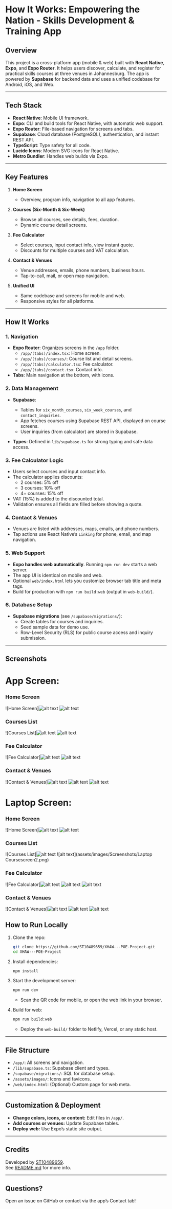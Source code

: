 # How It Works: Empowering the Nation - Skills Development & Training App

## Overview

This project is a cross-platform app (mobile & web) built with **React Native**, **Expo**, and **Expo Router**. It helps users discover, calculate, and register for practical skills courses at three venues in Johannesburg. The app is powered by **Supabase** for backend data and uses a unified codebase for Android, iOS, and Web.

---

## Tech Stack

- **React Native**: Mobile UI framework.
- **Expo**: CLI and build tools for React Native, with automatic web support.
- **Expo Router**: File-based navigation for screens and tabs.
- **Supabase**: Cloud database (PostgreSQL), authentication, and instant REST API.
- **TypeScript**: Type safety for all code.
- **Lucide Icons**: Modern SVG icons for React Native.
- **Metro Bundler**: Handles web builds via Expo.

---

## Key Features

1. **Home Screen**  
   - Overview, program info, navigation to all app features.

2. **Courses (Six-Month & Six-Week)**  
   - Browse all courses, see details, fees, duration.
   - Dynamic course detail screens.

3. **Fee Calculator**  
   - Select courses, input contact info, view instant quote.
   - Discounts for multiple courses and VAT calculation.

4. **Contact & Venues**  
   - Venue addresses, emails, phone numbers, business hours.
   - Tap-to-call, mail, or open map navigation.

5. **Unified UI**  
   - Same codebase and screens for mobile and web.
   - Responsive styles for all platforms.

---

## How It Works

### 1. Navigation

- **Expo Router**: Organizes screens in the `/app` folder.
  - `/app/(tabs)/index.tsx`: Home screen.
  - `/app/(tabs)/courses/`: Course list and detail screens.
  - `/app/(tabs)/calculator.tsx`: Fee calculator.
  - `/app/(tabs)/contact.tsx`: Contact info.
- **Tabs**: Main navigation at the bottom, with icons.

### 2. Data Management

- **Supabase**:
  - Tables for `six_month_courses`, `six_week_courses`, and `contact_inquiries`.
  - App fetches courses using Supabase REST API, displayed on course screens.
  - User inquiries (from calculator) are stored in Supabase.

- **Types**: Defined in `lib/supabase.ts` for strong typing and safe data access.

### 3. Fee Calculator Logic

- Users select courses and input contact info.
- The calculator applies discounts:
  - 2 courses: 5% off
  - 3 courses: 10% off
  - 4+ courses: 15% off
- VAT (15%) is added to the discounted total.
- Validation ensures all fields are filled before showing a quote.

### 4. Contact & Venues

- Venues are listed with addresses, maps, emails, and phone numbers.
- Tap actions use React Native’s `Linking` for phone, email, and map navigation.

### 5. Web Support

- **Expo handles web automatically**. Running `npm run dev` starts a web server.
- The app UI is identical on mobile and web.
- Optional `web/index.html` lets you customize browser tab title and meta tags.
- Build for production with `npm run build:web` (output in `web-build/`).

### 6. Database Setup

- **Supabase migrations** (see `/supabase/migrations/`):
  - Create tables for courses and inquiries.
  - Seed sample data for demo use.
  - Row-Level Security (RLS) for public course access and inquiry submission.

---

## Screenshots

# App Screen:

### Home Screen
![Home Screen]![alt text](assets/images/Screenshots/Homescreen1.png)
![alt text](assets/images/Screenshots/Homescreen2.png)
### Courses List
![Courses List]![alt text](assets/images/Screenshots/Coursescreen1.png)
![alt text](assets/images/Screenshots/Coursescreen2.png)
### Fee Calculator
![Fee Calculator]![alt text](<assets/images/Screenshots/Fee Calculatorscreen1.png>)
![alt text](<assets/images/Screenshots/Fee Calculatorscreen2.png>)
### Contact & Venues
![Contact & Venues]![alt text](assets/images/Screenshots/Contactscreen1.png)
![alt text](assets/images/Screenshots/Contactscreen2.png)
![alt text](assets/images/Screenshots/Contactscreen3.png)

# Laptop Screen:
### Home Screen
![Home Screen]![alt text](<assets/images/Screenshots/Laptop Homescreen1.png>)
![alt text](<assets/images/Screenshots/Laptop Homescreen2.png>)
### Courses List
![Courses List]![alt text](<assets/images/Screenshots/Laptop Coursescreen1.png>)
![alt text](assets/images/Screenshots/Laptop Coursescreen2.png)
### Fee Calculator
![Fee Calculator]![alt text](<assets/images/Screenshots/Laptop Fee Calculatorscreen1.png>)
![alt text](<assets/images/Screenshots/Laptop Fee Calculatorscreen2.png>)
![alt text](<assets/images/Screenshots/Laptop Fee Calculatorscreen3.png>)
### Contact & Venues
![Contact & Venues]![alt text](<assets/images/Screenshots/Laptop Contactscreen1.png>)
![alt text](<assets/images/Screenshots/Laptop Contactscreen2.png>)
![alt text](<assets/images/Screenshots/Laptop Contactscreen3.png>)



## How to Run Locally

1. Clone the repo:
   ```bash
   git clone https://github.com/ST10489659/XHAW---POE-Project.git
   cd XHAW---POE-Project
   ```

2. Install dependencies:
   ```bash
   npm install
   ```

3. Start the development server:
   ```bash
   npm run dev
   ```
   - Scan the QR code for mobile, or open the web link in your browser.

4. Build for web:
   ```bash
   npm run build:web
   ```
   - Deploy the `web-build/` folder to Netlify, Vercel, or any static host.

---

## File Structure

- `/app/`: All screens and navigation.
- `/lib/supabase.ts`: Supabase client and types.
- `/supabase/migrations/`: SQL for database setup.
- `/assets/images/`: Icons and favicons.
- `/web/index.html`: (Optional) Custom page for web meta.

---

## Customization & Deployment

- **Change colors, icons, or content:** Edit files in `/app/`.
- **Add courses or venues:** Update Supabase tables.
- **Deploy web:** Use Expo’s static site output.

---

## Credits

Developed by [ST10489659](https://github.com/ST10489659).  
See [README.md](README.md) for more info.

---

## Questions?

Open an issue on GitHub or contact via the app’s Contact tab!
